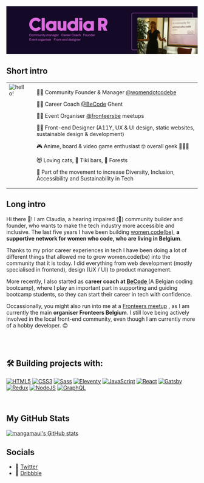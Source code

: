 <img width="1280" alt="hello!" src="cover-gh.png">
<br>


## **Short intro**
<table style="border:none">
<tr>
  <td style="vertical-align: top">
    <img width="300" alt="hello!" src="https://media1.tenor.com/images/72c9b849aa10b222371ebb99a6b1896a/tenor.gif" >
  </td>
  <td>
  </td>
  <td>

💁‍♀️  Community Founder & Manager [@womendotcodebe](https://github.com/womendotcodebe)

👩‍🏫  Career Coach [@BeCode](https://github.com/becodeorg) Ghent

👩‍🏫  Event Organiser [@fronteersbe](https://github.com/fronteersbe) meetups

👩‍💻  Front-end Designer (A11Y, UX & UI design, static websites, sustainable design & development) 

🎮  Anime, board & video game enthusiast 🤓 overall geek 👩🏻‍🎤

😻  Loving cats, 🍹 Tiki bars, 🌳 Forests

🌱 Part of the movement to increase Diversity, Inclusion, Accessibility and Sustainability in Tech 
  </td>
</tr>
</table>

## **Long intro**

Hi there 👋! I am Claudia, a hearing impaired (🦻) community builder and founder, who wants to make the tech industry more accessible and inclusive.
The last five years I have been building <a href="https://womendotcode.be" target="_blank">women.code(be)</a>, **a supportive network for women who code, who are living in Belgium**. 

Thanks to my prior career experiences in tech I have been doing a lot of different things that allowed me to grow women.code(be) into the community that it is today. I did everything from web development (mostly specialised in frontend), design (UX / UI) to product management.

More recently, I also started as <b>career coach at <a href="https://becode.org" target="_blank">BeCode </a></b> (A Belgian coding bootcamp), where I play an important part in supporting and guiding bootcamp students, so they can start their career in tech with confidence. 

Occassionally, you might also run into me at a <a href="https://fronteersbe.github.io" target="_blank">Fronteers meetup</a> , as I am currently the main **organiser Fronteers Belgium**. I still love being actively involved in the local front-end community, even though I am currently more of a hobby developer. 😊

<br><br>

## 🛠️ **Building projects with:**
<p align="left">
<a href="https://developer.mozilla.org/en-US/docs/Glossary/HTML5" target="_blank" rel="noreferrer"><img src="https://raw.githubusercontent.com/danielcranney/readme-generator/main/public/icons/skills/html5-colored.svg" width="36" height="36" alt="HTML5" /></a>
<a href="https://www.w3.org/TR/CSS/#css" target="_blank" rel="noreferrer"><img src="https://raw.githubusercontent.com/danielcranney/readme-generator/main/public/icons/skills/css3-colored.svg" width="36" height="36" alt="CSS3" /></a>
<a href="https://sass-lang.com/" target="_blank" rel="noreferrer"><img src="https://raw.githubusercontent.com/danielcranney/readme-generator/main/public/icons/skills/sass-colored.svg" width="36" height="36" alt="Sass" /></a>
<a href="https://11ty.dev/" target="_blank" rel="noreferrer"><img src="https://camo.githubusercontent.com/124e337fb005b0e70eb3758b431b051eaf5419b3a709062fbcce6d661a6ea116/68747470733a2f2f7777772e313174792e6465762f696d672f6c6f676f2d6769746875622e737667" width="36" height="36" alt="Eleventy" /></a>
<a href="https://developer.mozilla.org/en-US/docs/Web/JavaScript" target="_blank" rel="noreferrer"><img src="https://raw.githubusercontent.com/danielcranney/readme-generator/main/public/icons/skills/javascript-colored.svg" width="36" height="36" alt="JavaScript" /></a>
<a href="https://reactjs.org/" target="_blank" rel="noreferrer"><img src="https://raw.githubusercontent.com/danielcranney/readme-generator/main/public/icons/skills/react-colored.svg" width="36" height="36" alt="React" /></a>
<a href="https://www.gatsbyjs.com/" target="_blank" rel="noreferrer"><img src="https://raw.githubusercontent.com/danielcranney/readme-generator/main/public/icons/skills/gatsby-colored.svg" width="36" height="36" alt="Gatsby" /></a>
<a href="https://redux.js.org/" target="_blank" rel="noreferrer"><img src="https://raw.githubusercontent.com/danielcranney/readme-generator/main/public/icons/skills/redux-colored.svg" width="36" height="36" alt="Redux" /></a>
<a href="https://nodejs.org/en/" target="_blank" rel="noreferrer"><img src="https://raw.githubusercontent.com/danielcranney/readme-generator/main/public/icons/skills/nodejs-colored.svg" width="36" height="36" alt="NodeJS" /></a>
<a href="https://graphql.org/" target="_blank" rel="noreferrer"><img src="https://raw.githubusercontent.com/danielcranney/readme-generator/main/public/icons/skills/graphql-colored.svg" width="36" height="36" alt="GraphQL" /></a>
</p>
<br>


## **My GitHub Stats**

<a href="http://www.github.com/mangamaui"><img src="https://github-readme-stats.vercel.app/api?username=mangamaui&show_icons=true&hide=&count_private=true&title_color=0891b2&text_color=ffffff&icon_color=0891b2&bg_color=1c1917&hide_border=true&show_icons=true" alt="mangamaui's GitHub stats" /></a>



## **Socials**

- 🦜 [Twitter](https://twitter.com/claudia_rndrs)
- 🏀 [Dribbble](https://dribbble.com/)

